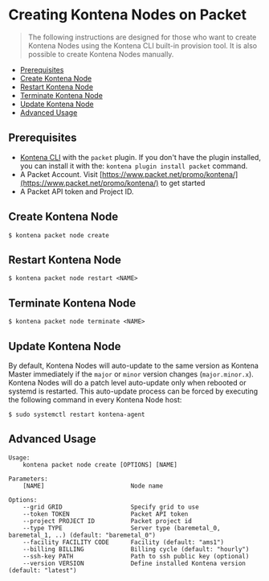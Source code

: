 # Creating Kontena Nodes on Packet

> The following instructions are designed for those who want to create Kontena Nodes using the Kontena CLI built-in provision tool. It is also possible to create Kontena Nodes manually.

* [Prerequisites](#prerequisites)
* [Create Kontena Node](#install-kontena-node)
* [Restart Kontena Node](#restart-kontena-node)
* [Terminate Kontena Node](#terminate-kontena-node)
* [Update Kontena Node](#update-kontena-node)
* [Advanced Usage](#advanced-usage)

## Prerequisites

* [Kontena CLI](/tools/cli.md) with the `packet` plugin. If you don't have the plugin installed, you can install it with the: `kontena plugin install packet` command.
* A Packet Account. Visit [https://www.packet.net/promo/kontena/](https://www.packet.net/promo/kontena/) to get started
* A Packet API token and Project ID.

## Create Kontena Node

```
$ kontena packet node create
```

## Restart Kontena Node

```
$ kontena packet node restart <NAME>
```

## Terminate Kontena Node

```
$ kontena packet node terminate <NAME>
```

## Update Kontena Node

By default, Kontena Nodes will auto-update to the same version as Kontena Master immediately if the `major` or `minor` version changes (`major.minor.x`). Kontena Nodes will do a patch level auto-update only when rebooted or systemd is restarted. This auto-update process can be forced by executing the following command in every Kontena Node host:

```
$ sudo systemctl restart kontena-agent
```

## Advanced Usage

```
Usage:
    kontena packet node create [OPTIONS] [NAME]

Parameters:
    [NAME]                        Node name

Options:
    --grid GRID                   Specify grid to use
    --token TOKEN                 Packet API token
    --project PROJECT ID          Packet project id
    --type TYPE                   Server type (baremetal_0, baremetal_1, ..) (default: "baremetal_0")
    --facility FACILITY CODE      Facility (default: "ams1")
    --billing BILLING             Billing cycle (default: "hourly")
    --ssh-key PATH                Path to ssh public key (optional)
    --version VERSION             Define installed Kontena version (default: "latest")
```
